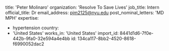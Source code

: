 title: 'Peter Molinaro'
organization: 'Resolve To Save Lives'
job_title: Intern
official_title: Dr
email_address: pjm2125@nyu.edu
post_nominal_letters: 'MD MPH'
expertise:
  - hypertension
country:
  - 'United States'
works_in: 'United States'
import_id: 8441d1d6-7f0e-442b-9fa0-32e594a4e4bb
id: 134ca117-8bb2-4520-8618-f6990052dac2
